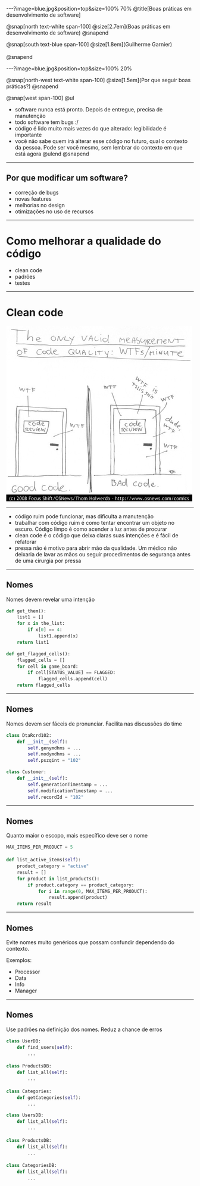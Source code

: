 ---?image=blue.jpg&position=top&size=100% 70%
@title[Boas práticas em desenvolvimento de software]

@snap[north text-white span-100]
@size[2.7em](Boas práticas em desenvolvimento de software)
@snapend

@snap[south text-blue span-100]
@size[1.8em](Guilherme Garnier)
<br /><br />
@snapend

---?image=blue.jpg&position=top&size=100% 20%

@snap[north-west text-white span-100]
@size[1.5em](Por que seguir boas práticas?)
@snapend

@snap[west span-100]
@ul[](false)
- software nunca está pronto. Depois de entregue, precisa de manutenção
- todo software tem bugs :/
- código é lido muito mais vezes do que alterado: legibilidade é importante
- você não sabe quem irá alterar esse código no futuro, qual o contexto da pessoa. Pode ser você mesmo, sem lembrar do contexto em que está agora
@ulend
@snapend

---

## Por que modificar um software?

- correção de bugs
- novas features
- melhorias no design
- otimizações no uso de recursos

---

# Como melhorar a qualidade do código

- clean code
- padrões
- testes

---

# Clean code

![](images/wtfm.jpg)

---

- código ruim pode funcionar, mas dificulta a manutenção
- trabalhar com código ruim é como tentar encontrar um objeto no escuro. Código limpo é como acender a luz antes de procurar
- clean code é o código que deixa claras suas intenções e é fácil de refatorar
- pressa não é motivo para abrir mão da qualidade. Um médico não deixaria de lavar as mãos ou seguir procedimentos de segurança antes de uma cirurgia por pressa

---

## Nomes

Nomes devem revelar uma intenção

```python
def get_them():
    list1 = []
    for x in the_list:
        if x[0] == 4:
            list1.append(x)
    return list1
```

```python
def get_flagged_cells():
    flagged_cells = []
    for cell in game_board:
        if cell[STATUS_VALUE] == FLAGGED:
            flagged_cells.append(cell)
    return flagged_cells
```

---

## Nomes

Nomes devem ser fáceis de pronunciar. Facilita nas discussões do time

```python
class DtaRcrd102:
    def __init__(self):
        self.genymdhms = ...
        self.modymdhms = ...
        self.pszqint = "102"
```

```python
class Customer:
    def __init__(self):
        self.generationTimestamp = ...
        self.modificationTimestamp = ...
        self.recordId = "102"
```

---

## Nomes

Quanto maior o escopo, mais específico deve ser o nome

```python
MAX_ITEMS_PER_PRODUCT = 5

def list_active_items(self):
    product_category = "active"
    result = []
    for product in list_products():
        if product.category == product_category:
            for i in range(0, MAX_ITEMS_PER_PRODUCT):
                result.append(product)
    return result
```

---

## Nomes

Evite nomes muito genéricos que possam confundir dependendo do contexto.

Exemplos:

- Processor
- Data
- Info
- Manager

---

## Nomes

Use padrões na definição dos nomes. Reduz a chance de erros

```python
class UserDB:
    def find_users(self):
        ...

class ProductsDB:
    def list_all(self):
        ...

class Categories:
    def getCategories(self):
        ...
```

```python
class UsersDB:
    def list_all(self):
        ...

class ProductsDB:
    def list_all(self):
        ...

class CategoriesDB:
    def list_all(self):
        ...
```
